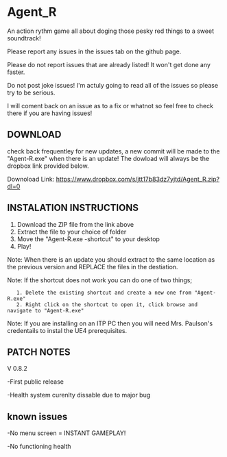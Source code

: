 # Agent_R

An action rythm game all about doging those pesky red things to a sweet soundtrack!

Please report any issues in the issues tab on the github page.

Please do not report issues that are already listed! It won't get done any faster.

Do not post joke issues! I'm actuly going to read all of the issues so please try to be serious.

I will coment back on an issue as to a fix or whatnot so feel free to check there if you are having issues!

DOWNLOAD
--------
check back frequentley for new updates, a new commit will be made to the "Agent-R.exe" when there is an update!
  The dowload will always be the dropbox link provided below.
  
Downoload Link:
  https://www.dropbox.com/s/jtt17b83dz7yjtd/Agent_R.zip?dl=0

INSTALATION INSTRUCTIONS
------------------------
1. Download the ZIP file from the link above
2. Extract the file to your choice of folder
3. Move the "Agent-R.exe -shortcut" to your desktop
4. Play!

 Note: When there is an update you should extract to the same location as the previous version and REPLACE the files in the destiation.
 
 Note: If the shortcut does not work you can do one of two things;
 
       1. Delete the existing shortcut and create a new one from "Agent-R.exe"
       2. Right click on the shortcut to open it, click browse and navigate to "Agent-R.exe"
       
 Note: If you are installing on an ITP PC then you will need Mrs. Paulson's credentails to instal the UE4 prerequisites.
 
 PATCH NOTES
 -----------
 V 0.8.2
 
  -First public release
  
  -Health system curenlty dissable due to major bug
  
  known issues
  ------------
  -No menu screen = INSTANT GAMEPLAY!
  
  -No functioning health
  
  
